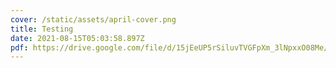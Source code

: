 ```yaml
---
cover: /static/assets/april-cover.png
title: Testing
date: 2021-08-15T05:03:58.897Z
pdf: https://drive.google.com/file/d/15jEeUP5rSiluvTVGFpXm_3lNpxxO08Me/view
---
```

